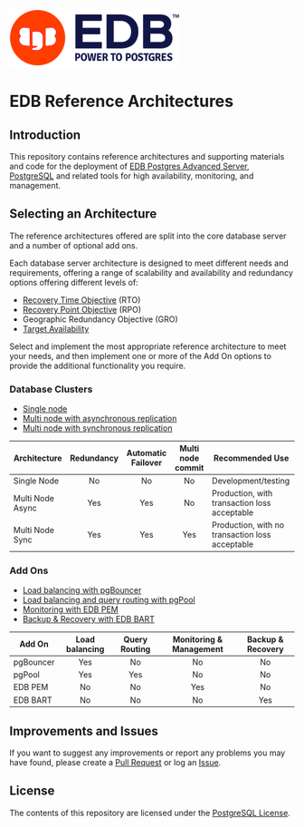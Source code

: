![EDB Logo](images/logo.png "EDB Logo")

# EDB Reference Architectures

## Introduction

This repository contains reference architectures and supporting materials and 
code for the deployment of 
[EDB Postgres Advanced Server](https://www.enterprisedb.com/products/edb-postgres-advanced-server-secure-ha-oracle-compatible),
[PostgreSQL](https://www.postgresql.org) and related tools for high availability,
monitoring, and management.

## Selecting an Architecture

The reference architectures offered are split into the core database server
and a number of optional add ons.

Each database server architecture is designed to meet different needs and 
requirements, offering a range of scalability and availability and redundancy
options offering different levels of:

* [Recovery Time Objective](https://en.wikipedia.org/wiki/Disaster_recovery#Recovery_Time_Objective) (RTO)
* [Recovery Point Objective](https://en.wikipedia.org/wiki/Disaster_recovery#Recovery_Point_Objective) (RPO)
* Geographic Redundancy Objective (GRO)
* [Target Availability](https://en.wikipedia.org/wiki/Availability)

Select and implement the most appropriate reference architecture to meet your
needs, and then implement one or more of the Add On options to provide the
additional functionality you require.

### Database Clusters

* [Single node](single-node/README.md)
* [Multi node with asynchronous replication](multi-node-async/README.md)
* [Multi node with synchronous replication](multi-node-sync/README.md)

Architecture     | Redundancy | Automatic Failover | Multi node commit | Recommended Use                                 |
-----------------|:----------:|:------------------:|:-----------------:|-------------------------------------------------|
Single Node      | No         | No                 | No                | Development/testing                             |
Multi Node Async | Yes        | Yes                | No                | Production, with transaction loss acceptable    |
Multi Node Sync  | Yes        | Yes                | Yes               | Production, with no transaction loss acceptable |

### Add Ons

* [Load balancing with pgBouncer](pgbouncer/README.md)
* [Load balancing and query routing with pgPool](pgpool/README.md)
* [Monitoring with EDB PEM](edb-pem/README.md)
* [Backup & Recovery with EDB BART](edb-bart/README.md)

Add On    | Load balancing | Query Routing | Monitoring & Management | Backup & Recovery |
----------|:--------------:|:-------------:|:-----------------------:|:-----------------:|
pgBouncer | Yes            | No            | No                      | No                |
pgPool    | Yes            | Yes           | No                      | No                |
EDB PEM   | No             | No            | Yes                     | No                |
EDB BART  | No             | No            | No                      | Yes               |

## Improvements and Issues

If you want to suggest any improvements or report any problems you may have 
found, please create a 
[Pull Request](https://github.com/EnterpriseDB/edb-ref-archs/pulls) or log an
[Issue](https://github.com/EnterpriseDB/edb-ref-archs/issues).

## License

The contents of this repository are licensed under the 
[PostgreSQL License](LICENSE.md).